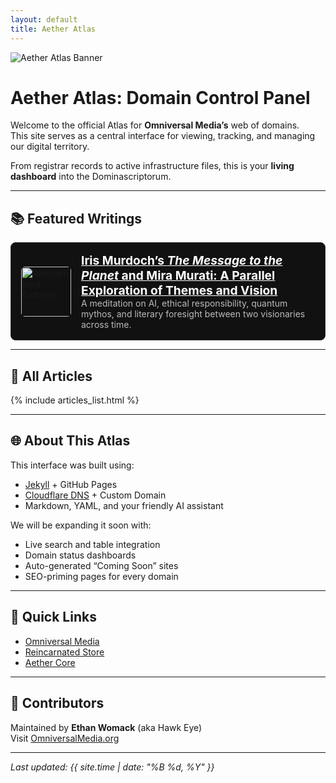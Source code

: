 ```yaml
---
layout: default
title: Aether Atlas
---
```


<img src="{{ '/assets/images/aether-atlas-banner.png' | relative_url }}" alt="Aether Atlas Banner" class="banner-img" />

# Aether Atlas: Domain Control Panel

Welcome to the official Atlas for **Omniversal Media’s** web of domains.  
This site serves as a central interface for viewing, tracking, and managing our digital territory.

From registrar records to active infrastructure files, this is your **living dashboard** into the Dominascriptorum.

---

## 📚 Featured Writings

<div style="display: flex; align-items: center; gap: 1rem; background: #111; padding: 1rem; border-radius: 8px; border: 1px solid #333;">
  <img src="https://onebucket.omniversal.cloud/symbols/reincarnated2resist_emblem/Reincarnated_Hawk_Emblem.png" alt="Reincarnated Emblem" style="width: 80px; height: auto; border-radius: 6px;" />
  <div>
    <a href="/articles/murdoch_murati_parallel.html" style="font-size: 1.2rem; font-weight: bold; color: #fff;">
      Iris Murdoch’s <em>The Message to the Planet</em> and Mira Murati: A Parallel Exploration of Themes and Vision
    </a><br />
    <span style="color: #bbb;">A meditation on AI, ethical responsibility, quantum mythos, and literary foresight between two visionaries across time.</span>
  </div>
</div>

---

## 📖 All Articles

{% include articles_list.html %}

---

## 🌐 About This Atlas

This interface was built using:

- [Jekyll](https://jekyllrb.com/) + GitHub Pages  
- [Cloudflare DNS](https://dash.cloudflare.com) + Custom Domain  
- Markdown, YAML, and your friendly AI assistant

We will be expanding it soon with:

- Live search and table integration  
- Domain status dashboards  
- Auto-generated “Coming Soon” sites  
- SEO-priming pages for every domain

---

## 🧭 Quick Links

- [Omniversal Media](https://omniversalmedia.org)
- [Reincarnated Store](https://reincarnated.store)
- [Aether Core](https://aether.omniversalmedia.net)

---

## 🤝 Contributors

Maintained by **Ethan Womack** (aka Hawk Eye)  
Visit [OmniversalMedia.org](https://omniversalmedia.org)

---

_Last updated: {{ site.time | date: "%B %d, %Y" }}_
